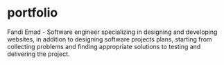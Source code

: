 # portfolio
Fandi Emad - Software engineer specializing in designing and developing websites, in addition to designing software projects plans, starting from collecting problems and finding appropriate solutions to testing and delivering the project.
